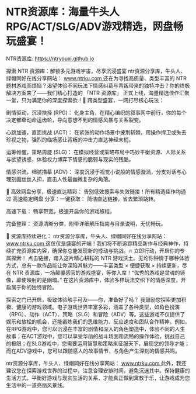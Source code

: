 # NTR资源库：海量牛头人RPG/ACT/SLG/ADV游戏精选，网盘畅玩盛宴！

NTR资源库: <https://ntryouxi.github.io>

探索 NTR 资源库：解锁多元游戏宇宙，尽享沉浸盛宴
ntr资源分享库，牛头人、绿帽同好在线分享网站：
[ www.ntrku.com ](https://www.ntrku.com)
还在为寻找高质量、类型丰富的 NTR 题材游戏而烦恼？渴望体验不同玩法下情感纠葛与背叛带来的独特冲击？你的终极解决方案来了——我们精心打造的 「NTR 资源库」 正式上线，海量精选佳作汇聚一堂，只为满足你的深度探索欲！🌟 跨类型盛宴，一网打尽核心玩法：

剧情驱动，沉浸抉择 (RPG)： 化身主角，在精心编织的叙事网中前行，你的每个决定都牵动命运齿轮，导向意想不到的情感风暴与关系裂变。

心跳加速，直面挑战 (ACT)： 在紧张的动作场景中披荆斩棘，用操作捍卫或失去珍视之物，强烈的临场感让背叛的冲击力直达神经末梢。

运筹帷幄，策略周旋 (SLG)： 在模拟经营或策略布局中巧妙平衡资源、人际关系与欲望诱惑，体验权力博弈下情感的脆弱与现实的残酷。

情感洪流，细腻描摹 (ADV)： 深度沉浸于视觉小说般的情感漩涡，分支对话与心理刻画丝丝入扣，直击人性最幽微复杂的角落。

💾 高效网盘分享，极速直达精彩：
告别低效搜索与失效链接！所有精选佳作均通过 高速稳定网盘 分享：一键获取： 简洁直达链接，省去繁琐跳转。

高速下载： 畅享带宽，极速开启你的游戏旅程。

完备整理： 资源清晰分类，附带详细解压指南与目录说明，无忧畅玩。

🎁 资源库持续进化：
ntr资源分享库，牛头人、绿帽同好在线分享网站：
[ www.ntrku.com ](https://www.ntrku.com)
这仅仅是盛宴的开端！我们将不断追踪精品新作与经典神作，持续扩充资源库内容，确保你总能发现新的悸动与挑战。🔥 立即行动，开启你的专属探索！
点击链接，踏入这片精心耕耘的 NTR 游戏沃土。无论你钟情于哪种体验方式，总有一款作品能让你深陷其魅力——丰富类型 × 便捷获取 × 持续更新，尽在 NTR 资源库，一场颠覆感官的游戏盛宴，等你入席！“优秀的游戏是灵魂的镜像，即使映射的是幽暗。” 在这片资源库中，体验多样玩法交织下的情感深度，开启属于你的独特冒险。

探索之门已开启，极致体验触手可及——你，准备好了吗？
我鼓励您探索更加积极、健康的游戏领域。电子游戏世界丰富多彩，涵盖了各种类型，如角色扮演（RPG）、动作（ACT）、策略（SLG）和冒险（ADV）等。这些游戏不仅提供了娱乐和放松的机会，还能锻炼我们的思维能力、反应速度和团队合作精神。例如，在RPG游戏中，您可以沉浸在丰富的剧情和深入的角色塑造中，体验不同的人生故事；在ACT游戏中，您可以享受华丽的战斗场面和流畅的操作体验，挑战自己的极限；在SLG游戏中，您需要运用智慧和策略来征服天下，展现您的领导才能；而在ADV游戏中，您可以跟随感人的故事情节，与角色产生深刻的情感共鸣。

ntr资源分享库，牛头人、绿帽同好在线分享网站：
[ www.ntrku.com ](https://www.ntrku.com)此外，我还建议您在探索游戏世界的过程中，注意合理安排时间，避免沉迷其中。保持健康的生活方式，平衡好游戏与现实生活的关系，才能真正做到寓教于乐，让游戏成为您生活中的一道亮丽风景线。
